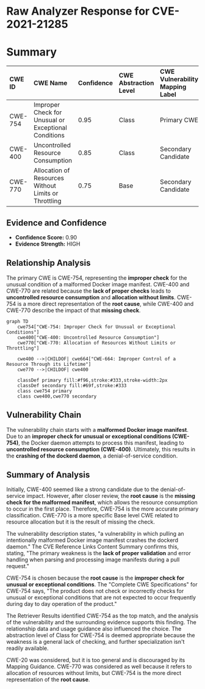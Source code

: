 # Raw Analyzer Response for CVE-2021-21285

# Summary
| CWE ID  | CWE Name                                                                                           | Confidence | CWE Abstraction Level | CWE Vulnerability Mapping Label | CWE-Vulnerability Mapping Notes |
| :-------- | :-------------------------------------------------------------------------------------------------- | :---------- | :---------------------- | :------------------------------ | :------------------------------ |
| CWE-754 | Improper Check for Unusual or Exceptional Conditions                                                | 0.95      | Class                    | Primary CWE                     | Allowed-with-Review             |
| CWE-400 | Uncontrolled Resource Consumption                                                                  | 0.85      | Class                    | Secondary Candidate             | Discouraged                    |
| CWE-770 | Allocation of Resources Without Limits or Throttling                                                | 0.75      | Base                  | Secondary Candidate             | Allowed                   |

## Evidence and Confidence

*   **Confidence Score:** 0.90
*   **Evidence Strength:** HIGH

## Relationship Analysis
The primary CWE is CWE-754, representing the **improper check** for the unusual condition of a malformed Docker image manifest. CWE-400 and CWE-770 are related because the **lack of proper checks** leads to **uncontrolled resource consumption** and **allocation without limits**. CWE-754 is a more direct representation of the **root cause**, while CWE-400 and CWE-770 describe the impact of that **missing check**.

```mermaid
graph TD
    cwe754["CWE-754: Improper Check for Unusual or Exceptional Conditions"]
    cwe400["CWE-400: Uncontrolled Resource Consumption"]
    cwe770["CWE-770: Allocation of Resources Without Limits or Throttling"]
    
    cwe400 -->|CHILDOF| cwe664["CWE-664: Improper Control of a Resource Through its Lifetime"]
    cwe770 -->|CHILDOF| cwe400
    
    classDef primary fill:#f96,stroke:#333,stroke-width:2px
    classDef secondary fill:#69f,stroke:#333
    class cwe754 primary
    class cwe400,cwe770 secondary
```

## Vulnerability Chain
The vulnerability chain starts with a **malformed Docker image manifest**. Due to an **improper check for unusual or exceptional conditions (CWE-754)**, the Docker daemon attempts to process this manifest, leading to **uncontrolled resource consumption (CWE-400)**. Ultimately, this results in the **crashing of the dockerd daemon**, a denial-of-service condition.

## Summary of Analysis
Initially, CWE-400 seemed like a strong candidate due to the denial-of-service impact. However, after closer review, the **root cause** is the **missing check for the malformed manifest**, which allows the resource consumption to occur in the first place. Therefore, CWE-754 is the more accurate primary classification. CWE-770 is a more specific Base level CWE related to resource allocation but it is the result of missing the check.

The vulnerability description states, "a vulnerability in which pulling an intentionally malformed Docker image manifest crashes the dockerd daemon." The CVE Reference Links Content Summary confirms this, stating, "The primary weakness is the **lack of proper validation** and error handling when parsing and processing image manifests during a pull request."

CWE-754 is chosen because the **root cause** is the **improper check for unusual or exceptional conditions**. The "Complete CWE Specifications" for CWE-754 says, "The product does not check or incorrectly checks for unusual or exceptional conditions that are not expected to occur frequently during day to day operation of the product."

The Retriever Results identified CWE-754 as the top match, and the analysis of the vulnerability and the surrounding evidence supports this finding. The relationship data and usage guidance also influenced the choice. The abstraction level of Class for CWE-754 is deemed appropriate because the weakness is a general lack of checking, and further specialization isn't readily available.

CWE-20 was considered, but it is too general and is discouraged by its Mapping Guidance. CWE-770 was considered as well because it refers to allocation of resources without limits, but CWE-754 is the more direct representation of the **root cause**.